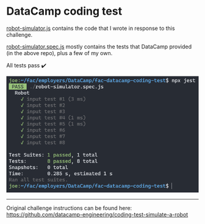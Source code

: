 # DataCamp coding test

[robot-simulator.js](https://github.com/joe-dev-public/fac-datacamp-coding-test/blob/main/robot-simulator.js) contains the code that I wrote in response to this challenge.

[robot-simulator.spec.js](https://github.com/joe-dev-public/fac-datacamp-coding-test/blob/main/robot-simulator.spec.js) mostly contains the tests that DataCamp provided (in the above repo), plus a few of my own.

All tests pass ✔️

![Screenshot of passing tests in Windows Terminal](https://github.com/joe-dev-public/fac-datacamp-coding-test/blob/main/test-screenshot-1.png)

---

Original challenge instructions can be found here: https://github.com/datacamp-engineering/coding-test-simulate-a-robot
